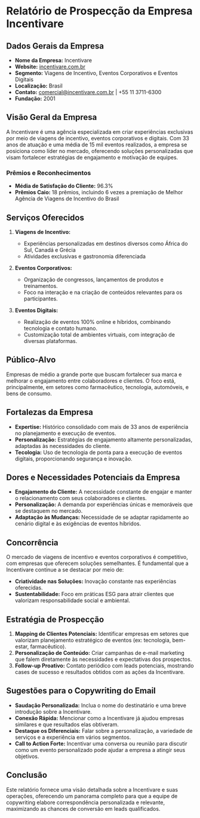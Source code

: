 # Relatório de Prospecção da Empresa Incentivare

## Dados Gerais da Empresa
- **Nome da Empresa:** Incentivare
- **Website:** [incentivare.com.br](http://www.incentivare.com.br)
- **Segmento:** Viagens de Incentivo, Eventos Corporativos e Eventos Digitais
- **Localização:** Brasil
- **Contato:** comercial@incentivare.com.br | +55 11 3711-6300
- **Fundação:** 2001

## Visão Geral da Empresa
A Incentivare é uma agência especializada em criar experiências exclusivas por meio de viagens de incentivo, eventos corporativos e digitais. Com 33 anos de atuação e uma média de 15 mil eventos realizados, a empresa se posiciona como líder no mercado, oferecendo soluções personalizadas que visam fortalecer estratégias de engajamento e motivação de equipes.

### Prêmios e Reconhecimentos
- **Média de Satisfação do Cliente:** 96.3%
- **Prêmios Caio:** 18 prêmios, incluindo 6 vezes a premiação de Melhor Agência de Viagens de Incentivo do Brasil

## Serviços Oferecidos
1. **Viagens de Incentivo:**
   - Experiências personalizadas em destinos diversos como África do Sul, Canadá e Grécia
   - Atividades exclusivas e gastronomia diferenciada

2. **Eventos Corporativos:**
   - Organização de congressos, lançamentos de produtos e treinamentos.
   - Foco na interação e na criação de conteúdos relevantes para os participantes.

3. **Eventos Digitais:**
   - Realização de eventos 100% online e híbridos, combinando tecnologia e contato humano.
   - Customização total de ambientes virtuais, com integração de diversas plataformas.

## Público-Alvo
Empresas de médio a grande porte que buscam fortalecer sua marca e melhorar o engajamento entre colaboradores e clientes. O foco está, principalmente, em setores como farmacêutico, tecnologia, automóveis, e bens de consumo.

## Fortalezas da Empresa
- **Expertise:** Histórico consolidado com mais de 33 anos de experiência no planejamento e execução de eventos.
- **Personalização:** Estratégias de engajamento altamente personalizadas, adaptadas às necessidades do cliente.
- **Tecologia:** Uso de tecnologia de ponta para a execução de eventos digitais, proporcionando segurança e inovação.

## Dores e Necessidades Potenciais da Empresa
- **Engajamento do Cliente:** A necessidade constante de engajar e manter o relacionamento com seus colaboradores e clientes.
- **Personalização:** A demanda por experiências únicas e memoráveis que se destaquem no mercado.
- **Adaptação às Mudanças:** Necessidade de se adaptar rapidamente ao cenário digital e às exigências de eventos híbridos.

## Concorrência
O mercado de viagens de incentivo e eventos corporativos é competitivo, com empresas que oferecem soluções semelhantes. É fundamental que a Incentivare continue a se destacar por meio de:
- **Criatividade nas Soluções:** Inovação constante nas experiências oferecidas.
- **Sustentabilidade:** Foco em práticas ESG para atrair clientes que valorizam responsabilidade social e ambiental.

## Estratégia de Prospecção
1. **Mapping de Clientes Potenciais:** Identificar empresas em setores que valorizam planejamento estratégico de eventos (ex: tecnologia, bem-estar, farmacêutico).
2. **Personalização de Conteúdo:** Criar campanhas de e-mail marketing que falem diretamente às necessidades e expectativas dos prospectos.
3. **Follow-up Proativo:** Contato periódico com leads potenciais, mostrando cases de sucesso e resultados obtidos com as ações da Incentivare.

## Sugestões para o Copywriting do Email
- **Saudação Personalizada:** Inclua o nome do destinatário e uma breve introdução sobre a Incentivare.
- **Conexão Rápida:** Mencionar como a Incentivare já ajudou empresas similares e que resultados elas obtiveram.
- **Destaque os Diferenciais:** Falar sobre a personalização, a variedade de serviços e a experiência em vários segmentos.
- **Call to Action Forte:** Incentivar uma conversa ou reunião para discutir como um evento personalizado pode ajudar a empresa a atingir seus objetivos.

## Conclusão
Este relatório fornece uma visão detalhada sobre a Incentivare e suas operações, oferecendo um panorama completo para que a equipe de copywriting elabore correspondência personalizada e relevante, maximizando as chances de conversão em leads qualificados.
